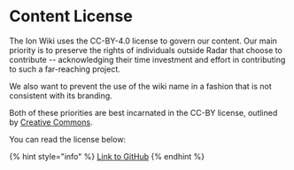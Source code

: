# Content License

The Ion Wiki uses the CC-BY-4.0 license to govern our content. Our main priority is to preserve the rights of individuals outside Radar that choose to contribute -- acknowledging their time investment and effort in contributing to such a far-reaching project. 

We also want to prevent the use of the wiki name in a fashion that is not consistent with its branding.

Both of these priorities are best incarnated in the CC-BY license, outlined by [Creative Commons](https://creativecommons.org/).

You can read the license below:

{% hint style="info" %}
[Link to GitHub](https://github.com/RadarRelay/ionwiki/blob/master/LICENSE)
{% endhint %}

